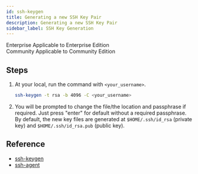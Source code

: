 ```yaml
---
id: ssh-keygen
title: Generating a new SSH Key Pair
description: Generating a new SSH Key Pair
sidebar_label: SSH Key Generation
---
```



<div class="label-sect">
  <div class="ee-only tooltip">Enterprise
    <span class="tooltiptext">Applicable to Enterprise Edition</span>
  </div>
  <div class="ce-only tooltip">Community
    <span class="tooltiptext">Applicable to Community Edition</span>
  </div>
</div>

## Steps

1. At your local, run the command with `<your_username>`.

    ```bash
    ssh-keygen -t rsa -b 4096 -C <your_username>
    ```

2. You will be prompted to change the file/the location and passphrase if required. Just press "enter" for default without a required passphrase. By default, the new key files are generated at `$HOME/.ssh/id_rsa` (private key) and `$HOME/.ssh/id_rsa.pub` (public key).

## Reference
+ [ssh-keygen](https://www.ssh.com/ssh/keygen/)
+ [ssh-agent](https://www.ssh.com/ssh/agent)